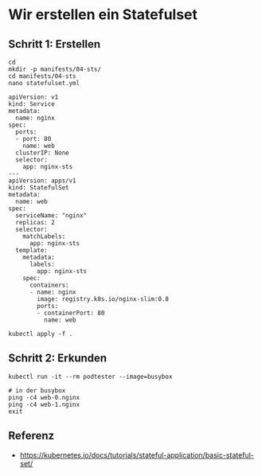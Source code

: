 # Wir erstellen ein Statefulset 

## Schritt 1: Erstellen

```
cd
mkdir -p manifests/04-sts/
cd manifests/04-sts
nano statefulset.yml
```

```
apiVersion: v1
kind: Service
metadata:
  name: nginx
spec:
  ports:
  - port: 80
    name: web
  clusterIP: None
  selector:
    app: nginx-sts
---
apiVersion: apps/v1
kind: StatefulSet
metadata:
  name: web
spec:
  serviceName: "nginx"
  replicas: 2
  selector:
    matchLabels:
      app: nginx-sts
  template:
    metadata:
      labels:
        app: nginx-sts
    spec:
      containers:
      - name: nginx
        image: registry.k8s.io/nginx-slim:0.8
        ports:
        - containerPort: 80
          name: web
```

```
kubectl apply -f .
```

## Schritt 2: Erkunden 

```
kubectl run -it --rm podtester --image=busybox
```

```
# in der busybox 
ping -c4 web-0.nginx 
ping -c4 web-1.nginx 
exit
```

## Referenz 

  * https://kubernetes.io/docs/tutorials/stateful-application/basic-stateful-set/

